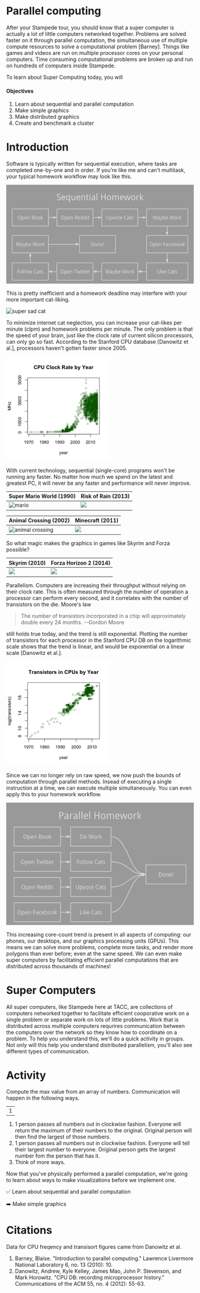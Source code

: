 # Parallel computing

After your Stampede tour, you should know that a super computer is actually a lot of little computers networked together. Problems are solved faster on it through parallel computation, the simultaneous use of multiple compute resources to solve a computational problem \[Barney\]. Things like games and videos are run on multiple processor cores on your personal computers. Time consuming computational problems are broken up and run on hundreds of computers inside Stampede.

To learn about Super Computing today, you will

#### Objectives
1. Learn about sequential and parallel computation
2. Make simple graphics
3. Make distributed graphics
4. Create and benchmark a cluster

# Introduction

Software is typically written for sequential execution, where tasks are completed one-by-one and in order. If you're like me and can't multitask, your typical homework workflow may look like this.

![sequential homework](images/sequential_homework.png)

This is pretty inefficient and a homework deadline may interfere with your more important cat-liking.

![super sad cat](http://cdn.meme.am/instances/57147564.jpg)

To minimize internet cat neglection, you can increase your cat-likes per minute (clpm) and homework problems per minute. The only problem is that the speed of your brain, just like the clock rate of current silicon processors, can only go so fast. According to the Stanford CPU database \[Danowitz et al.\], processors haven't gotten faster since 2005.

![Clock rates](images/clock.png)

With current technology, sequential (single-core) programs won't be running any faster. No matter how much we spend on the latest and greatest PC, it will never be any faster and performance will never improve.

| Super Mario World (1990) | Risk of Rain (2013) |
|--------------------------|---------------------|
|![mario](https://upload.wikimedia.org/wikipedia/en/f/f4/Supermarioworld.jpg)|<img src="http://riskofraingame.com/wp-content/uploads/2012/04/lava_new.png" height="238">|

| Animal Crossing (2002) | Minecraft (2011) |
|---|---|
|![animal crossing](https://upload.wikimedia.org/wikipedia/en/5/5a/Animal_Crossing_gameplay.jpg)|<img src="http://upload.wikimedia.org/wikipedia/en/c/c9/Minecraft_Mobs.png" height="192"> |

So what magic makes the graphics in games like Skyrim and Forza possible?

| Skyrim (2010) | Forza Horizon 2 (2014)|
|---|---|
|<img src="http://cms.elderscrolls.com/sites/default/files/tes/screenshots/Whiterun_wLegal.jpg" height="190">| <img src="http://petr.hospitalrecords.com/amy/HRR-RICKY.jpg" height="190">|

Parallelism. Computers are increasing their throughput without relying on their clock rate. This is often measured through the number of operation a processor can perform every second, and it correlates with the number of transistors on the die. Moore's law

> The number of transistors incorporated in a chip will approximately double every 24 months.
> --Gordon Moore

still holds true today, and the trend is still exponential. Plotting the number of transistors for each processor in the Stanford CPU DB on the logarithmic scale shows that the trend is linear, and would be exponential on a linear scale \[Danowitz et al.\].

![Transistor counts](images/transistors.png)

Since we can no longer rely on raw speed, we now push the bounds of computation through parallel methods. Insead of executing a single instruction at a time, we can execute multiple simultaneously. You can even apply this to your homework workflow.

![parallel homework](images/parallel_homework.png)

This increasing core-count trend is present in all aspects of computing: our phones, our desktops, and our graphics processing units (GPUs). This means we can solve more problems, complete more tasks, and render more polygons than ever before; even at the same speed. We can even make super computers by facilitating efficient parallel computations that are distributed across thousands of machines!

# Super Computers

All super computers, like Stampede here at TACC, are collections of computers networked together to facilitate efficient cooporative work on a single problem or separate work on lots of little problems. Work that is distributed across multiple computers requrires communication between the computers over the network so they know how to coordinate on a problem. To help you understand this, we'll do a quick activity in groups. Not only will this help you understand distributed parallelism, you'll also see different types of communication.

# Activity

Compute the max value from an array of numbers. Communication will happen in the following ways.

<table><tbody><tr id="activity1"><td>1</td></tr></tbody></table>
<script type="text/javascript">
var t=document.getElementById("activity1");
var cellVal;
for(var i=0; i<10; i++){
  cellVal=Math.floor(Math.random()*1000+1);
  console.log(cellVal);
  t.innerHTML+='<td>'+cellVal+'</td>';
}
</script>

1. 1 person passes all numbers out in clockwise fashion. Everyone will return the maximum of their numbers to the original. Original person will then find the largest of those numbers.
2. 1 person passes all numbers out in clockwise fashion. Everyone will tell their largest number to everyone. Original person gets the largest number fom the person that has it.
3. Think of more ways.

Now that you've physically performed a parallel computation, we're going to learn about ways to make visualizations before we implement one.

:white_check_mark: Learn about sequential and parallel computation

:arrow_right: Make simple graphics

# Citations

Data for CPU freqency and transisort figures came from Danowitz et al.

1. Barney, Blaise. "Introduction to parallel computing." Lawrence Livermore National Laboratory 6, no. 13 (2010): 10.
2. Danowitz, Andrew, Kyle Kelley, James Mao, John P. Stevenson, and Mark Horowitz. "CPU DB: recording microprocessor history." Communications of the ACM 55, no. 4 (2012): 55-63.
